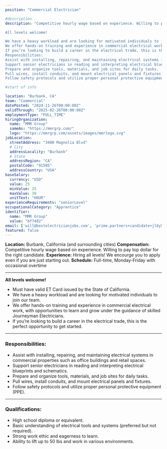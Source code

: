 ```yaml
---
position: "Commercial Electrician"

#description
description: "Competitive hourly wage based on experience. Willing to pay top dollar for the right candidate. Experience: Hiring all levels! We encourge you to apply even if you are just starting out. Schedule: Full-time, Monday-Friday with occasional overtime

All levels welcome!

We have a heavy workload and are looking for motivated individuals to join our team.
We offer hands-on training and experience in commercial electrical work, with opportunities to learn and grow under the guidance of skilled Journeyman Electricians.
If you’re looking to build a career in the electrical trade, this is the perfect opportunity to get started.
Responsibilities:
Assist with installing, repairing, and maintaining electrical systems in commercial properties such as office buildings and retail spaces.
Support senior electricians in reading and interpreting electrical blueprints and schematics.
Prepare and organize tools, materials, and job sites for daily tasks.
Pull wires, install conduits, and mount electrical panels and fixtures.
Follow safety protocols and utilize proper personal protective equipment (PPE)."

#start of info

location: "Burbank, CA"
team: "Commercial"
datePosted: "2024-11-26T00:00:00Z"
validThrough: "2025-02-26T00:00:00Z"
employmentType: "FULL_TIME"
hiringOrganization: 
  name: "MMR Group"
  sameAs: "https://mmrgrp.com/"
  logo: "https://mmrgrp.com/assets/images/mmrlogo.svg"
jobLocation:
  streetAddress: "3400 Magnolia Blvd"
  # City
  addressLocality: "Burbank"
  # State
  addressRegion: "CA"
  postalCode: "91505"
  addressCountry: "USA"
baseSalary:
  currency: "USD"
  value: 25
  minValue: 25
  maxValue: 39
  unitText: "HOUR"
experienceRequirements: "seniorLevel"
occupationalCategory: "Apprentice"
identifier:
  name: "MMR Group"
  value: "bf7482"   
email: ['will@bestelectricianjobs.com', 'prime.partners+candidate+jl6y59w7r@mail.manatal.com', 'resumes@bestelectricianjobs.zohorecruitmail.com', 'support@primepartners.info']
featured: false
---
```


**Location:** Burbank, California  (and surrounding cities)
**Compensation:** Competitive hourly wage based on experience. Willing to pay top dollar for the right candidate. 
**Experience:** Hiring all levels! We encourge you to apply even if you are just starting out.
**Schedule:** Full-time, Monday-Friday with occasional overtime  

---

**All levels welcome!**
- Must have valid ET Card issued by the State of California.
- We have a heavy workload and are looking for motivated individuals to join our team.
- We offer hands-on training and experience in commercial electrical work, with opportunities to learn and grow under the guidance of skilled Journeyman Electricians.
- If you’re looking to build a career in the electrical trade, this is the perfect opportunity to get started.

---

### Responsibilities:
- Assist with installing, repairing, and maintaining electrical systems in commercial properties such as office buildings and retail spaces.  
- Support senior electricians in reading and interpreting electrical blueprints and schematics.  
- Prepare and organize tools, materials, and job sites for daily tasks.  
- Pull wires, install conduits, and mount electrical panels and fixtures.  
- Follow safety protocols and utilize proper personal protective equipment (PPE).  

---

### Qualifications:
- High school diploma or equivalent.  
- Basic understanding of electrical tools and systems (preferred but not required).  
- Strong work ethic and eagerness to learn.  
- Ability to lift up to 50 lbs and work in various environments.  



